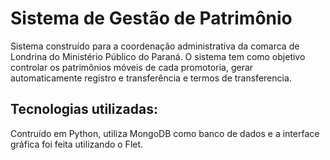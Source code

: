 # Sistema de Gestão de Patrimônio
Sistema construído para a coordenação administrativa da comarca de Londrina do Ministério Público do Paraná. O sistema tem como objetivo controlar os patrimônios móveis de cada promotoria, gerar automaticamente registro e transferência e termos de transferencia.

## Tecnologias utilizadas:
Contruído em Python, utiliza MongoDB como banco de dados e a interface gráfica foi feita utilizando o Flet.
